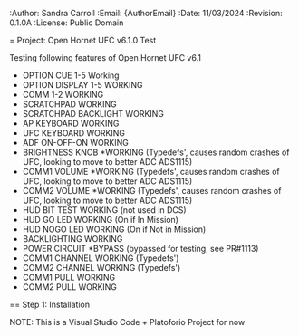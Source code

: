 :Author: Sandra Carroll
:Email: {AuthorEmail}
:Date: 11/03/2024
:Revision: 0.1.0A
:License: Public Domain

= Project:  Open Hornet UFC v6.1.0 Test

Testing following features of Open Hornet UFC v6.1

- OPTION CUE 1-5  	Working
- OPTION DISPLAY 1-5 	WORKING
- COMM 1-2		WORKING
- SCRATCHPAD		WORKING
- SCRATCHPAD BACKLIGHT	WORKING
- AP KEYBOARD		WORKING
- UFC KEYBOARD		WORKING
- ADF ON-OFF-ON		WORKING
- BRIGHTNESS KNOB	*WORKING (Typedefs', causes random crashes of UFC, looking to move to better ADC ADS1115)
- COMM1 VOLUME		*WORKING (Typedefs', causes random crashes of UFC, looking to move to better ADC ADS1115)
- COMM2	VOLUME		*WORKING (Typedefs', causes random crashes of UFC, looking to move to better ADC ADS1115)
- HUD BIT TEST		WORKING (not used in DCS)
- HUD GO LED		WORKING (On if In Mission)
- HUD NOGO LED		WORKING (On if Not in Mission)
- BACKLIGHTING		WORKING
- POWER CIRCUIT		*BYPASS (bypassed for testing, see PR#1113)
- COMM1 CHANNEL		WORKING (Typedefs') 
- COMM2 CHANNEL		WORKING (Typedefs')
- COMM1 PULL		WORKING
- COMM2 PULL		WORKING

== Step 1: Installation

NOTE:   This is a Visual Studio Code + Platoforio Project for now
